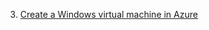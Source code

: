 3. [Create a Windows virtual machine in Azure](https://docs.microsoft.com/en-us/learn/modules/create-windows-virtual-machine-in-azure/)
